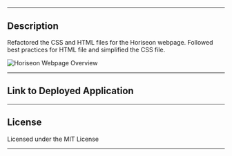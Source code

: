 # <Updated Horiseon Website>

---

## Description
Refactored the CSS and HTML files for the Horiseon webpage. Followed best practices for HTML file and simplified the CSS file. 

![Horiseon Webpage Overview](./asset/images/horiseon.png)

---

## Link to Deployed Application

---

## License 
Licensed under the MIT License 

---
